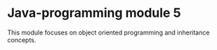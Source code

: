 # Java-programming module 5
This module focuses on object oriented programming and inheritance concepts.
